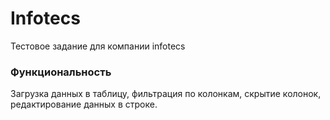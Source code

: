 # Infotecs

Тестовое задание для компании infotecs

### Функциональность
Загрузка данных в таблицу, фильтрация по колонкам, скрытие колонок, редактирование данных в строке.

